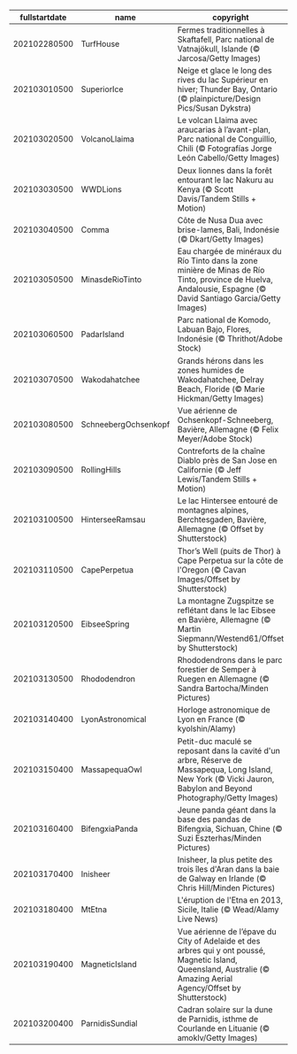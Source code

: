 |fullstartdate|name|copyright|title|image|
|--|--|--|--|--|
202102280500|TurfHouse|Fermes traditionnelles à Skaftafell, Parc national de Vatnajökull, Islande (© Jarcosa/Getty Images)||![](/fr-CA/2021/03/202102280500TurfHouse.jpg)|
202103010500|SuperiorIce|Neige et glace le long des rives du lac Supérieur en hiver; Thunder Bay, Ontario (© plainpicture/Design Pics/Susan Dykstra)||![](/fr-CA/2021/03/202103010500SuperiorIce.jpg)|
202103020500|VolcanoLlaima|Le volcan Llaima avec araucarias à l’avant-plan, Parc national de Conguillio, Chili (© Fotografías Jorge León Cabello/Getty Images)||![](/fr-CA/2021/03/202103020500VolcanoLlaima.jpg)|
202103030500|WWDLions|Deux lionnes dans la forêt entourant le lac Nakuru au Kenya (© Scott Davis/Tandem Stills + Motion)||![](/fr-CA/2021/03/202103030500WWDLions.jpg)|
202103040500|Comma|Côte de Nusa Dua avec brise-lames, Bali, Indonésie (© Dkart/Getty Images)||![](/fr-CA/2021/03/202103040500Comma.jpg)|
202103050500|MinasdeRioTinto|Eau chargée de minéraux du Río Tinto dans la zone minière de Minas de Río Tinto, province de Huelva, Andalousie, Espagne (© David Santiago Garcia/Getty Images)||![](/fr-CA/2021/03/202103050500MinasdeRioTinto.jpg)|
202103060500|PadarIsland|Parc national de Komodo, Labuan Bajo, Flores, Indonésie (© Thrithot/Adobe Stock)||![](/fr-CA/2021/03/202103060500PadarIsland.jpg)|
202103070500|Wakodahatchee|Grands hérons dans les zones humides de Wakodahatchee, Delray Beach, Floride (© Marie Hickman/Getty Images)||![](/fr-CA/2021/03/202103070500Wakodahatchee.jpg)|
202103080500|SchneebergOchsenkopf|Vue aérienne de Ochsenkopf-Schneeberg, Bavière, Allemagne (© Felix Meyer/Adobe Stock)||![](/fr-CA/2021/03/202103080500SchneebergOchsenkopf.jpg)|
202103090500|RollingHills|Contreforts de la chaîne Diablo près de San Jose en Californie (© Jeff Lewis/Tandem Stills + Motion)||![](/fr-CA/2021/03/202103090500RollingHills.jpg)|
202103100500|HinterseeRamsau|Le lac Hintersee entouré de montagnes alpines, Berchtesgaden, Bavière, Allemagne (© Offset by Shutterstock)||![](/fr-CA/2021/03/202103100500HinterseeRamsau.jpg)|
202103110500|CapePerpetua|Thor’s Well (puits de Thor) à Cape Perpetua sur la côte de l'Oregon (© Cavan Images/Offset by Shutterstock)||![](/fr-CA/2021/03/202103110500CapePerpetua.jpg)|
202103120500|EibseeSpring|La montagne Zugspitze se reflétant dans le lac Eibsee en Bavière, Allemagne (© Martin Siepmann/Westend61/Offset by Shutterstock)||![](/fr-CA/2021/03/202103120500EibseeSpring.jpg)|
202103130500|Rhododendron|Rhododendrons dans le parc forestier de Semper à Ruegen en Allemagne (© Sandra Bartocha/Minden Pictures)||![](/fr-CA/2021/03/202103130500Rhododendron.jpg)|
202103140400|LyonAstronomical|Horloge astronomique de Lyon en France (© kyolshin/Alamy)||![](/fr-CA/2021/03/202103140400LyonAstronomical.jpg)|
202103150400|MassapequaOwl|Petit-duc maculé se reposant dans la cavité d'un arbre, Réserve de Massapequa, Long Island, New York (© Vicki Jauron, Babylon and Beyond Photography/Getty Images)||![](/fr-CA/2021/03/202103150400MassapequaOwl.jpg)|
202103160400|BifengxiaPanda|Jeune panda géant dans la base des pandas de Bifengxia, Sichuan, Chine (© Suzi Eszterhas/Minden Pictures)||![](/fr-CA/2021/03/202103160400BifengxiaPanda.jpg)|
202103170400|Inisheer|Inisheer, la plus petite des trois îles d'Aran dans la baie de Galway en Irlande (© Chris Hill/Minden Pictures)||![](/fr-CA/2021/03/202103170400Inisheer.jpg)|
202103180400|MtEtna|L'éruption de l'Etna en 2013, Sicile, Italie (© Wead/Alamy Live News)||![](/fr-CA/2021/03/202103180400MtEtna.jpg)|
202103190400|MagneticIsland|Vue aérienne de l’épave du City of Adelaide et des arbres qui y ont poussé, Magnetic Island, Queensland, Australie (© Amazing Aerial Agency/Offset by Shutterstock)||![](/fr-CA/2021/03/202103190400MagneticIsland.jpg)|
202103200400|ParnidisSundial|Cadran solaire sur la dune de Parnidis, isthme de Courlande en Lituanie (© amoklv/Getty Images)||![](/fr-CA/2021/03/202103200400ParnidisSundial.jpg)|
